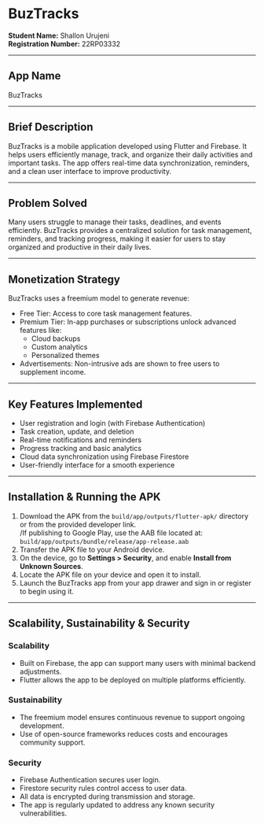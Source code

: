 # BuzTracks

**Student Name:** Shallon Urujeni  
**Registration Number:** 22RP03332

---

## App Name  
BuzTracks

---

## Brief Description  
BuzTracks is a mobile application developed using Flutter and Firebase. It helps users efficiently manage, track, and organize their daily activities and important tasks. The app offers real-time data synchronization, reminders, and a clean user interface to improve productivity.

---

## Problem Solved  
Many users struggle to manage their tasks, deadlines, and events efficiently. BuzTracks provides a centralized solution for task management, reminders, and tracking progress, making it easier for users to stay organized and productive in their daily lives.

---

## Monetization Strategy  
BuzTracks uses a freemium model to generate revenue:
- Free Tier: Access to core task management features.
- Premium Tier: In-app purchases or subscriptions unlock advanced features like:
  - Cloud backups
  - Custom analytics
  - Personalized themes
- Advertisements: Non-intrusive ads are shown to free users to supplement income.

---

## Key Features Implemented  
- User registration and login (with Firebase Authentication)  
- Task creation, update, and deletion  
- Real-time notifications and reminders  
- Progress tracking and basic analytics  
- Cloud data synchronization using Firebase Firestore  
- User-friendly interface for a smooth experience  

---

## Installation & Running the APK  

1. Download the APK from the `build/app/outputs/flutter-apk/` directory or from the provided developer link.  
 /If publishing to Google Play, use the AAB file located at:
   `build/app/outputs/bundle/release/app-release.aab`
2. Transfer the APK file to your Android device.  
3. On the device, go to **Settings > Security**, and enable **Install from Unknown Sources**.  
4. Locate the APK file on your device and open it to install.  
5. Launch the BuzTracks app from your app drawer and sign in or register to begin using it.

---

## Scalability, Sustainability & Security

### Scalability  
- Built on Firebase, the app can support many users with minimal backend adjustments.  
- Flutter allows the app to be deployed on multiple platforms efficiently.

### Sustainability  
- The freemium model ensures continuous revenue to support ongoing development.  
- Use of open-source frameworks reduces costs and encourages community support.

### Security  
- Firebase Authentication secures user login.  
- Firestore security rules control access to user data.  
- All data is encrypted during transmission and storage.  
- The app is regularly updated to address any known security vulnerabilities.
